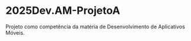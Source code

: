 
# 2025Dev.AM-ProjetoA
Projeto como competência da matéria de Desenvolvimento de Aplicativos Móveis. 
